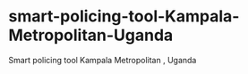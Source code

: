 # smart-policing-tool-Kampala-Metropolitan-Uganda
Smart policing tool Kampala Metropolitan , Uganda
